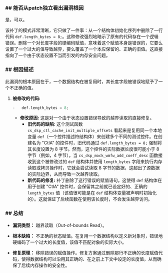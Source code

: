 ### **## 能否从patch独立看出漏洞根因**
是，可以。

该补丁的模式非常清晰，它只做了一件事：从一个结构体初始化序列中删除了一行代码 `def.length_bytes = 8;`。这种修改强烈地暗示了原有的代码存在一个逻辑错误。删除一个对长度字段的硬编码赋值，意味着这个赋值本身是错误的，它要么设置了一个过大的值导致越界，要么覆盖了一个本应保留的、正确的旧值。这直接指向了一个由于状态设置不当而引发的内存安全问题。

### **## 根因描述**

此漏洞的根本原因在于，一个数据结构在被复用时，其长度字段被错误地赋予了一个不正确的值。

1.  **被修改的代码:**
    ```c
    -	def.length_bytes = 8;
    ```
    *   **修改原因:** 这是对一个由于状态设置错误导致的越界读取的直接修复。
        *   **旧代码的缺陷:** 这个测试函数 `cs_dsp_ctl_cache_init_multiple_offsets` 看起来是复用同一个本地变量 `def`（一个控件描述符结构体）来创建多个不同的测试控件。在创建名为 "CtlA" 的控件时，旧代码通过 `def.length_bytes = 8;` 强制将其长度设置为 8 字节。然而，这个控件的实际数据长度很可能小于 8 字节（例如，4 字节）。当 `cs_dsp_mock_wmfw_add_coeff_desc` 函数接收到这个被修改过的 `def` 结构体并使用 `length_bytes` 字段来执行内存读取或拷贝操作时，它就会尝试读取 8 字节的数据，这超出了源数据的实际边界，从而导致一次越界读取。
        *   **新代码的修复:** 补丁删除了这行错误的赋值语句。这使得 `def` 结构体在用于创建 "CtlA" 控件时，会保留其之前就已设定好的、正确的 `length_bytes` 值（该值很可能是在 `def` 结构体变量被声明时初始化的）。这就保证了后续函数在使用该长度时，不会发生越界访问。

### **## 总结**

*   **漏洞类型：**
    越界读取（Out-of-bounds Read）。

*   **根本缺陷：**
    不正确的状态赋值。在复用一个数据结构以定义新对象时，错误地硬编码了一个过大的长度值，该值不匹配对象的实际大小。

*   **修复原理：**
    移除错误的赋值操作。修复方案通过删除那行不正确的长度赋值代码，使得数据结构可以沿用其正确的、在之前上下文中设定的长度值，从而确保了后续内存操作的安全性。